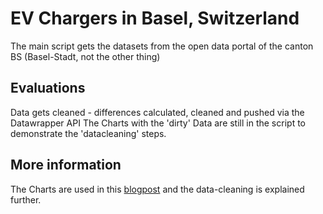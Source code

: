 # EV Chargers in Basel, Switzerland

The main script gets the datasets from the open data portal of the canton BS (Basel-Stadt, not the other thing)

## Evaluations
Data gets cleaned - differences calculated, cleaned and pushed via the Datawrapper API 
The Charts with the 'dirty' Data are still in the script to demonstrate the 'datacleaning' steps. 

## More information
The Charts are used in this [blogpost](https://rideable.ch/belegung-ladestationen-iwb-auswertung/) and the data-cleaning is explained further.

